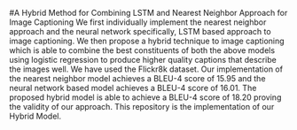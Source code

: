 #A Hybrid Method for Combining LSTM and Nearest Neighbor Approach for Image Captioning
We first individually implement the nearest neighbor approach and the neural network specifically, LSTM based approach to image captioning. We then propose a hybrid technique
to image captioning which is able to combine the best constituents of both the above models using logistic regression to produce higher quality captions that describe the images well. We have used the Flickr8k dataset. Our implementation of the nearest neighbor model achieves a BLEU-4 score of 15.95 and the neural network based model achieves a BLEU-4 score of 16.01. The proposed hybrid model is able to achieve a BLEU-4 score of 18.20 proving the validity of our approach.
This repository is the implementation of our Hybrid Model.
